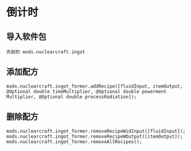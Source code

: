 # 倒计时

## 导入软件包
`先前的 mods.nuclearcraft.ingot`

## 添加配方
```zenscript
mods.nuclearcraft.ingot_former.addRecipe([fluidInput, itemOutput, @Optional double timeMultiplier, @Optional double powerment Multiplier, @Optional double processRadiation]);
```

## 删除配方
```zenscript
mods.nuclearcraft.ingot_former.removeRecipeWidInput([fluidInput]);
mods.nuclearcraft.ingot_former.removeRecipeWOutput([itemOutput]);
mods.nuclearcraft.ingot_former.removeAllRecipes();
```